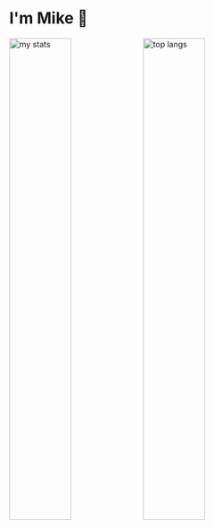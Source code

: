 # I'm Mike 👋

<img alt="my stats" align="left" width="47%" src="https://github-readme-stats.vercel.app/api?username=mikecabral&show_icons=true&include_all_commits=true&rank_icon=github&ring_color=00ff00&theme=dracula&show=reviews,discussions_started,discussions_answered,prs_merged,prs_merged_percentage"/>

<img alt="top langs" align="left" width="47%" src="https://github-readme-stats.vercel.app/api/top-langs/?username=mikecabral&langs_count=8&layout=compact&theme=dracula"/>
